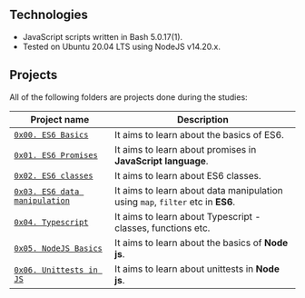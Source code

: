## Technologies
* JavaScript scripts written in Bash 5.0.17(1).
* Tested on Ubuntu 20.04 LTS using NodeJS v14.20.x.

## Projects
All of the following folders are projects done during the studies:

| Project name | Description |
| ------------ | ----------- |
| [`0x00. ES6 Basics`](https://github.com/wendymunyasi/alx-backend-javascript/tree/master/0x00-ES6_basic) | It aims to learn about the basics of ES6.|
| [`0x01. ES6 Promises`](https://github.com/wendymunyasi/alx-backend-javascript/tree/master/0x01-ES6_promise) | It aims to learn about promises in **JavaScript language**.|
| [`0x02. ES6 classes`](https://github.com/wendymunyasi/alx-backend-javascript/tree/master/0x02-ES6_classes) | It aims to learn about ES6 classes.|
| [`0x03. ES6 data manipulation`](https://github.com/wendymunyasi/alx-backend-javascript/tree/master/0x03-ES6_data_manipulation) | It aims to learn about data manipulation using `map`, `filter` etc in **ES6**.|
| [`0x04. Typescript`](https://github.com/wendymunyasi/alx-backend-javascript/tree/master/0x04-TypeScript) | It aims to learn about Typescript - classes, functions etc.|
| [`0x05. NodeJS Basics`](https://github.com/wendymunyasi/alx-backend-javascript/tree/master/0x05-Node_JS_basic) | It aims to learn about the basics of **Node js**.|
| [`0x06. Unittests in JS`](https://github.com/wendymunyasi/alx-backend-javascript/tree/master/0x06-unittests_in_js) | It aims to learn about unittests in **Node js**.|
